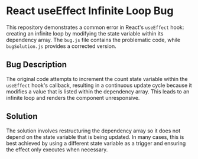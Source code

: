 # React useEffect Infinite Loop Bug

This repository demonstrates a common error in React's `useEffect` hook: creating an infinite loop by modifying the state variable within its dependency array.  The `bug.js` file contains the problematic code, while `bugSolution.js` provides a corrected version.

## Bug Description
The original code attempts to increment the count state variable within the `useEffect` hook's callback, resulting in a continuous update cycle because it modifies a value that is listed within the dependency array. This leads to an infinite loop and renders the component unresponsive.

## Solution
The solution involves restructuring the dependency array so it does not depend on the state variable that is being updated.  In many cases, this is best achieved by using a different state variable as a trigger and ensuring the effect only executes when necessary.